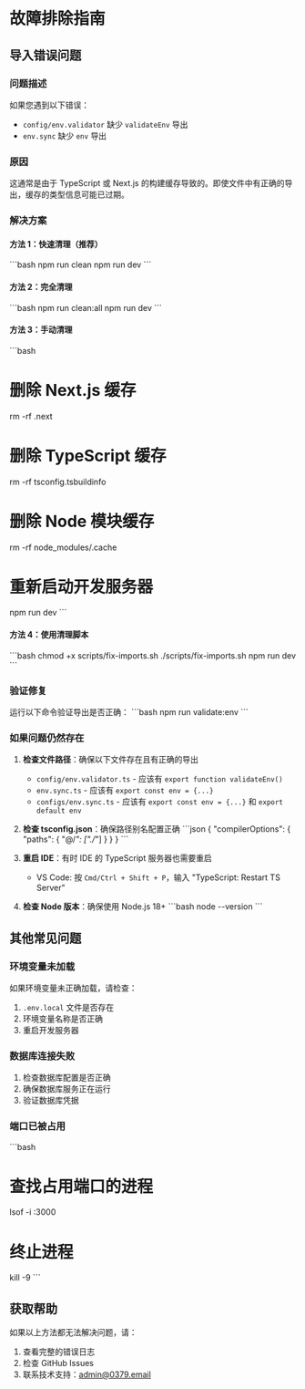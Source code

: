 # 故障排除指南

## 导入错误问题

### 问题描述
如果您遇到以下错误：
- `config/env.validator` 缺少 `validateEnv` 导出
- `env.sync` 缺少 `env` 导出

### 原因
这通常是由于 TypeScript 或 Next.js 的构建缓存导致的。即使文件中有正确的导出，缓存的类型信息可能已过期。

### 解决方案

#### 方法 1：快速清理（推荐）
\`\`\`bash
npm run clean
npm run dev
\`\`\`

#### 方法 2：完全清理
\`\`\`bash
npm run clean:all
npm run dev
\`\`\`

#### 方法 3：手动清理
\`\`\`bash
# 删除 Next.js 缓存
rm -rf .next

# 删除 TypeScript 缓存
rm -rf tsconfig.tsbuildinfo

# 删除 Node 模块缓存
rm -rf node_modules/.cache

# 重新启动开发服务器
npm run dev
\`\`\`

#### 方法 4：使用清理脚本
\`\`\`bash
chmod +x scripts/fix-imports.sh
./scripts/fix-imports.sh
npm run dev
\`\`\`

### 验证修复
运行以下命令验证导出是否正确：
\`\`\`bash
npm run validate:env
\`\`\`

### 如果问题仍然存在

1. **检查文件路径**：确保以下文件存在且有正确的导出
   - `config/env.validator.ts` - 应该有 `export function validateEnv()`
   - `env.sync.ts` - 应该有 `export const env = {...}`
   - `configs/env.sync.ts` - 应该有 `export const env = {...}` 和 `export default env`

2. **检查 tsconfig.json**：确保路径别名配置正确
   \`\`\`json
   {
     "compilerOptions": {
       "paths": {
         "@/*": ["./*"]
       }
     }
   }
   \`\`\`

3. **重启 IDE**：有时 IDE 的 TypeScript 服务器也需要重启
   - VS Code: 按 `Cmd/Ctrl + Shift + P`，输入 "TypeScript: Restart TS Server"

4. **检查 Node 版本**：确保使用 Node.js 18+
   \`\`\`bash
   node --version
   \`\`\`

## 其他常见问题

### 环境变量未加载
如果环境变量未正确加载，请检查：
1. `.env.local` 文件是否存在
2. 环境变量名称是否正确
3. 重启开发服务器

### 数据库连接失败
1. 检查数据库配置是否正确
2. 确保数据库服务正在运行
3. 验证数据库凭据

### 端口已被占用
\`\`\`bash
# 查找占用端口的进程
lsof -i :3000

# 终止进程
kill -9 <PID>
\`\`\`

## 获取帮助

如果以上方法都无法解决问题，请：
1. 查看完整的错误日志
2. 检查 GitHub Issues
3. 联系技术支持：admin@0379.email
